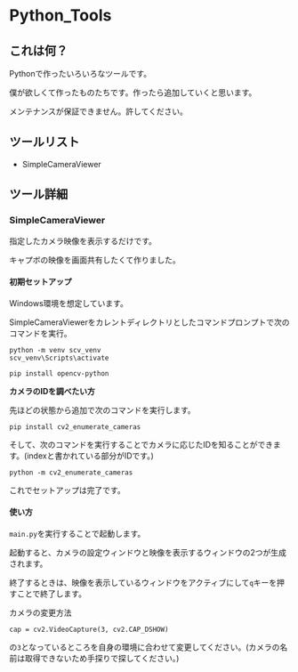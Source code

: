# Python_Tools
## これは何？
Pythonで作ったいろいろなツールです。

僕が欲しくて作ったものたちです。作ったら追加していくと思います。

メンテナンスが保証できません。許してください。

## ツールリスト
- SimpleCameraViewer

## ツール詳細
### SimpleCameraViewer
指定したカメラ映像を表示するだけです。

キャプボの映像を画面共有したくて作りました。

#### 初期セットアップ
Windows環境を想定しています。

SimpleCameraViewerをカレントディレクトリとしたコマンドプロンプトで次のコマンドを実行。

```
python -m venv scv_venv
scv_venv\Scripts\activate

pip install opencv-python
```

**カメラのIDを調べたい方**

先ほどの状態から追加で次のコマンドを実行します。
```
pip install cv2_enumerate_cameras
```

そして、次のコマンドを実行することでカメラに応じたIDを知ることができます。(indexと書かれている部分がIDです。)

```
python -m cv2_enumerate_cameras
```

これでセットアップは完了です。

#### 使い方
``main.py``を実行することで起動します。

起動すると、カメラの設定ウィンドウと映像を表示するウィンドウの2つが生成されます。

終了するときは、映像を表示しているウィンドウをアクティブにして`q`キーを押すことで終了します。

カメラの変更方法

```
cap = cv2.VideoCapture(3, cv2.CAP_DSHOW)
```

の``3``となっているところを自身の環境に合わせて変更してください。(カメラの名前は取得できないため手探りで探してください。)
